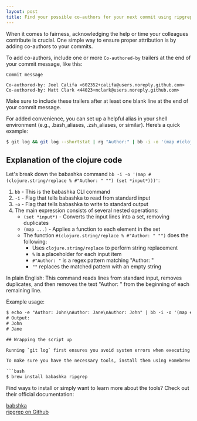 ```yaml
---
layout: post
title: Find your possible co-authors for your next commit using ripgrep and babashka
---
```



When it comes to fairness, acknowledging the help or time your colleagues contribute is crucial. One simple way to ensure proper attribution is by adding co-authors to your commits.

To add co-authors, include one or more `Co-authored-by` trailers at the end of your commit message, like this:

```text
Commit message

Co-authored-by: Joel Califa <602352+califa@users.noreply.github.com>
Co-authored-by: Matt Clark <44023+mclark@users.noreply.github.com>
```

 Make sure to include these trailers after at least one blank line at the end of your commit message.

For added convenience, you can set up a helpful alias in your shell environment (e.g., .bash_aliases, .zsh_aliases, or similar). Here’s a quick example:

```bash
$ git log && git log --shortstat | rg "Author:" | bb -i -o '(map #(clojure.string/replace % #"Author: " "") (set *input*)))'
```

## Explanation of the clojure code


Let's break down the babashka command `bb -i -o '(map #(clojure.string/replace % #"Author: " "") (set *input*)))'`:

1. `bb` - This is the babashka CLI command
2. `-i` - Flag that tells babashka to read from standard input
3. `-o` - Flag that tells babashka to write to standard output
4. The main expression consists of several nested operations:
   - `(set *input*)` - Converts the input lines into a set, removing duplicates
   - `(map ...)` - Applies a function to each element in the set
   - The function `#(clojure.string/replace % #"Author: " "")` does the following:
     - Uses `clojure.string/replace` to perform string replacement
     - `%` is a placeholder for each input item
     - `#"Author: "` is a regex pattern matching "Author: "
     - `""` replaces the matched pattern with an empty string

In plain English: This command reads lines from standard input, removes duplicates, and then removes the text "Author: " from the beginning of each remaining line.

Example usage:
```txt
$ echo -e "Author: John\nAuthor: Jane\nAuthor: John" | bb -i -o '(map #(clojure.string/replace % #"Author: " "") (set *input*)))'
# Output:
# John
# Jane

## Wrapping the script up

Running `git log` first ensures you avoid system errors when executing the command.

To make sure you have the necessary tools, install them using Homebrew or Linuxbrew with the following command:

```bash
$ brew install babashka ripgrep
```

Find ways to install or simply want to learn more about the tools? Check out their official documentation:

[babshka](https://babashka.org) \
[ripgrep on Github](https://github.com/BurntSushi/ripgrep)
